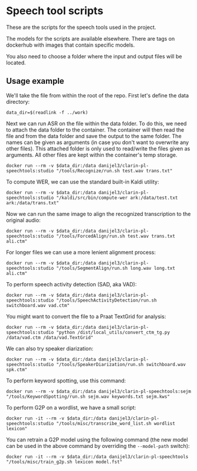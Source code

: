 # Speech tool scripts

These are the scripts for the speech tools used in the project.

The models for the scripts are available elsewhere. There are tags on dockerhub with images that contain specific models.

You also need to choose a folder where the input and output files will be located.

## Usage example

We'll take the file from within the root of the repo. First let's define the data directory:
```
data_dir=$(readlink -f ../work)
```

Next we can run ASR on the file within the data folder. To do this, we need to attach the data folder to the container.
The container will then read the file and from the data folder and save the output to the same folder.
The names can be given as arguments (in case you don't want to overwrite any other files).
This attached folder is only used to read/write the files given as arguments.
All other files are kept within the container's temp storage.

```
docker run --rm -v $data_dir:/data danijel3/clarin-pl-speechtools:studio "/tools/Recognize/run.sh test.wav trans.txt"
```

To compute WER, we can use the standard built-in Kaldi utility:

```
docker run --rm -v $data_dir:/data danijel3/clarin-pl-speechtools:studio "/kaldi/src/bin/compute-wer ark:/data/test.txt ark:/data/trans.txt"
```

Now we can run the same image to align the recognized transcription to the original audio:

```
docker run --rm -v $data_dir:/data danijel3/clarin-pl-speechtools:studio "/tools/ForcedAlign/run.sh test.wav trans.txt ali.ctm"
```

For longer files we can use a more lenient alignment process:

```
docker run --rm -v $data_dir:/data danijel3/clarin-pl-speechtools:studio "/tools/SegmentAlign/run.sh long.wav long.txt ali.ctm"
```

To perform speech activity detection (SAD, aka VAD):

```
docker run --rm -v $data_dir:/data danijel3/clarin-pl-speechtools:studio "/tools/SpeechActivityDetection/run.sh switchboard.wav vad.ctm"
```

You might want to convert the file to a Praat TextGrid for analysis:

```
docker run --rm -v $data_dir:/data danijel3/clarin-pl-speechtools:studio "python /dist/local_utils/convert_ctm_tg.py /data/vad.ctm /data/vad.TextGrid"
```

We can also try speaker diarization:

```
docker run --rm -v $data_dir:/data danijel3/clarin-pl-speechtools:studio "/tools/SpeakerDiarization/run.sh switchboard.wav spk.ctm"
```

To perform keyword spotting, use this command:

```
docker run --rm -v $data_dir:/data danijel3/clarin-pl-speechtools:sejm "/tools/KeywordSpotting/run.sh sejm.wav keywords.txt sejm.kws"
```

To perform G2P on a wordlist, we have a small script:

```
docker run -it --rm -v $data_dir:/data danijel3/clarin-pl-speechtools:studio "/tools/misc/transcribe_word_list.sh wordlist lexicon"
```

You can retrain a G2P model using the following command (the new model can be used in the above command by overriding the `--model-path` switch):

```
docker run -it --rm -v $data_dir:/data danijel3/clarin-pl-speechtools "/tools/misc/train_g2p.sh lexicon model.fst"
```